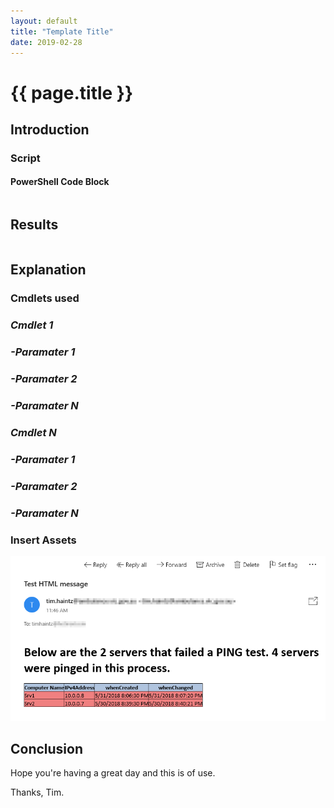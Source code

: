 ```yaml
---
layout: default
title: "Template Title"
date: 2019-02-28
---
```

# {{ page.title }}

## Introduction

### Script

#### PowerShell Code Block

```powershell

```

## Results

```powershell

```

## Explanation

### Cmdlets used

### *Cmdlet 1*

### *-Paramater 1*

### *-Paramater 2*

### *-Paramater N*

### *Cmdlet N*

### *-Paramater 1*

### *-Paramater 2*

### *-Paramater N*

### Insert Assets

![Name of Image](/assets/20180531/HTML-EmailAsFile.png)

## Conclusion

Hope you're having a great day and this is of use.

Thanks, Tim.
